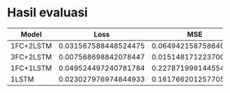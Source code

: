 # Hasil evaluasi


Model | Loss | MSE | Muter | zig-zag
--- | --- | --- | --- | ---
1FC+2LSTM | 0.031567588448524475 |  0.06494215875864029 |  |
3FC+2LSTM | 0.007568698842078447 | 0.015148171223700047 | 0.7618940472602844 | 1.041634440422058
1FC+1LSTM | 0.049524497240781784 | 0.22787199914455414 |  |
1LSTM | 0.023027976974844933 | 0.1617662012577057 |  |
